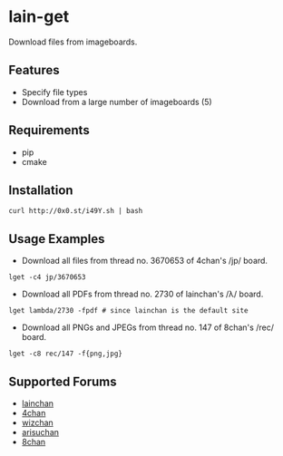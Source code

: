 # lain-get
Download files from imageboards.
## Features
* Specify file types
* Download from a large number of imageboards (5)

## Requirements
* pip
* cmake

## Installation
```
curl http://0x0.st/i49Y.sh | bash
```
## Usage Examples
* Download all files from thread no. 3670653 of 4chan's /jp/ board.
```
lget -c4 jp/3670653
```
* Download all PDFs from thread no. 2730 of lainchan's /λ/ board.
```
lget lambda/2730 -fpdf # since lainchan is the default site
```
* Download all PNGs and JPEGs from thread no. 147 of 8chan's /rec/ board.
```
lget -c8 rec/147 -f{png,jpg}
```
## Supported Forums
* [lainchan](https://lainchan.org)
* [4chan](https://4chan.org)
* [wizchan](https://wizchan.org)
* [arisuchan](https://arisuchan.jp/)
* [8chan](https://8ch.net/)
